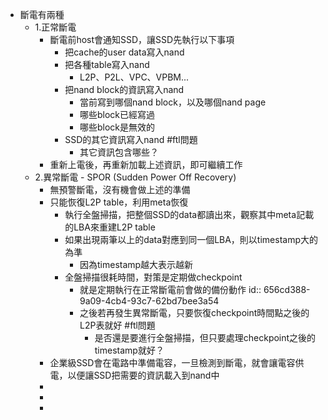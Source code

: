 - 斷電有兩種
	- 1.正常斷電
		- 斷電前host會通知SSD，讓SSD先執行以下事項
			- 把cache的user data寫入nand
			- 把各種table寫入nand
				- L2P、P2L、VPC、VPBM...
			- 把nand block的資訊寫入nand
				- 當前寫到哪個nand block，以及哪個nand page
				- 哪些block已經寫過
				- 哪些block是無效的
			- SSD的其它資訊寫入nand #ftl問題
				- 其它資訊包含哪些？
		- 重新上電後，再重新加載上述資訊，即可繼續工作
	- 2.異常斷電 - SPOR (Sudden Power Off Recovery)
		- 無預警斷電，沒有機會做上述的準備
		- 只能恢復L2P table，利用meta恢復
			- 執行全盤掃描，把整個SSD的data都讀出來，觀察其中meta記載的LBA來重建L2P table
			- 如果出現兩筆以上的data對應到同一個LBA，則以timestamp大的為準
				- 因為timestamp越大表示越新
			- 全盤掃描很耗時間，對策是定期做checkpoint
				- 就是定期執行在正常斷電前會做的備份動作
				  id:: 656cd388-9a09-4cb4-93c7-62bd7bee3a54
				- 之後若再發生異常斷電，只要恢復checkpoint時間點之後的L2P表就好 #ftl問題
					- 是否還是要進行全盤掃描，但只要處理checkpoint之後的timestamp就好？
		- 企業級SSD會在電路中準備電容，一旦檢測到斷電，就會讓電容供電，以便讓SSD把需要的資訊載入到nand中
		-
		-
		-